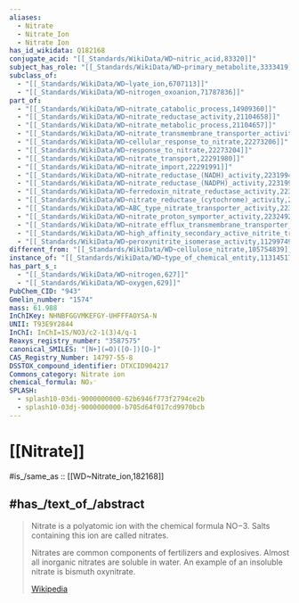 ```yaml
---
aliases:
  - Nitrate
  - Nitrate_Ion
  - Nitrate Ion
has_id_wikidata: Q182168
conjugate_acid: "[[_Standards/WikiData/WD~nitric_acid,83320]]"
subject_has_role: "[[_Standards/WikiData/WD~primary_metabolite,3333419]]"
subclass_of:
  - "[[_Standards/WikiData/WD~lyate_ion,6707113]]"
  - "[[_Standards/WikiData/WD~nitrogen_oxoanion,71787836]]"
part_of:
  - "[[_Standards/WikiData/WD~nitrate_catabolic_process,14909360]]"
  - "[[_Standards/WikiData/WD~nitrate_reductase_activity,21104658]]"
  - "[[_Standards/WikiData/WD~nitrate_metabolic_process,21104657]]"
  - "[[_Standards/WikiData/WD~nitrate_transmembrane_transporter_activity,21106473]]"
  - "[[_Standards/WikiData/WD~cellular_response_to_nitrate,22273206]]"
  - "[[_Standards/WikiData/WD~response_to_nitrate,22273204]]"
  - "[[_Standards/WikiData/WD~nitrate_transport,22291980]]"
  - "[[_Standards/WikiData/WD~nitrate_import,22291991]]"
  - "[[_Standards/WikiData/WD~nitrate_reductase_(NADH)_activity,22319943]]"
  - "[[_Standards/WikiData/WD~nitrate_reductase_(NADPH)_activity,22319940]]"
  - "[[_Standards/WikiData/WD~ferredoxin_nitrate_reductase_activity,22319957]]"
  - "[[_Standards/WikiData/WD~nitrate_reductase_(cytochrome)_activity,22319988]]"
  - "[[_Standards/WikiData/WD~ABC_type_nitrate_transporter_activity,22320619]]"
  - "[[_Standards/WikiData/WD~nitrate_proton_symporter_activity,22324923]]"
  - "[[_Standards/WikiData/WD~nitrate_efflux_transmembrane_transporter_activity,22324985]]"
  - "[[_Standards/WikiData/WD~high_affinity_secondary_active_nitrite_transmembrane_transporter_activity,22324991]]"
  - "[[_Standards/WikiData/WD~peroxynitrite_isomerase_activity,112997498]]"
different_from: "[[_Standards/WikiData/WD~cellulose_nitrate,105754839]]"
instance_of: "[[_Standards/WikiData/WD~type_of_chemical_entity,113145171]]"
has_part_s_:
  - "[[_Standards/WikiData/WD~nitrogen,627]]"
  - "[[_Standards/WikiData/WD~oxygen,629]]"
PubChem_CID: "943"
Gmelin_number: "1574"
mass: 61.988
InChIKey: NHNBFGGVMKEFGY-UHFFFAOYSA-N
UNII: T93E9Y2844
InChI: InChI=1S/NO3/c2-1(3)4/q-1
Reaxys_registry_number: "3587575"
canonical_SMILES: "[N+](=O)([O-])[O-]"
CAS_Registry_Number: 14797-55-8
DSSTOX_compound_identifier: DTXCID904217
Commons_category: Nitrate ion
chemical_formula: NO₃⁻
SPLASH:
  - splash10-03di-9000000000-62b6946f773f2794ce2b
  - splash10-03dj-9000000000-b705d64f017cd9970bcb
---
```


# [[Nitrate]] 

#is_/same_as :: [[WD~Nitrate_ion,182168]] 

## #has_/text_of_/abstract 

> Nitrate is a polyatomic ion with the chemical formula NO−3. 
> Salts containing this ion are called nitrates. 
> 
> Nitrates are common components of fertilizers and explosives. 
> Almost all inorganic nitrates are soluble in water. 
> An example of an insoluble nitrate is bismuth oxynitrate.
>
> [Wikipedia](https://en.wikipedia.org/wiki/Nitrate) 

